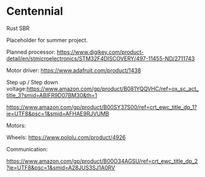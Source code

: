 # Centennial
Rust SBR

Placeholder for summer project.

Planned processor:
https://www.digikey.com/product-detail/en/stmicroelectronics/STM32F4DISCOVERY/497-11455-ND/2711743

Motor driver:
https://www.adafruit.com/product/1438

Step up / Step down voltage:https://www.amazon.com/gp/product/B081YQQVHC/ref=ox_sc_act_title_3?smid=ABIFR9D07BM30&th=1

https://www.amazon.com/gp/product/B00SY37S00/ref=crt_ewc_title_dp_1?ie=UTF8&psc=1&smid=AFHAE9RJVUMB

Motors:

Wheels: 
https://www.pololu.com/product/4926

Communication:

https://www.amazon.com/gp/product/B00O34AGSU/ref=crt_ewc_title_dp_2?ie=UTF8&psc=1&smid=A28JUS3SJ1A0RV

